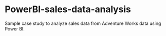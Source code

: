 # PowerBI-sales-data-analysis
Sample case study to analyze sales data from Adventure Works data using Power BI.
